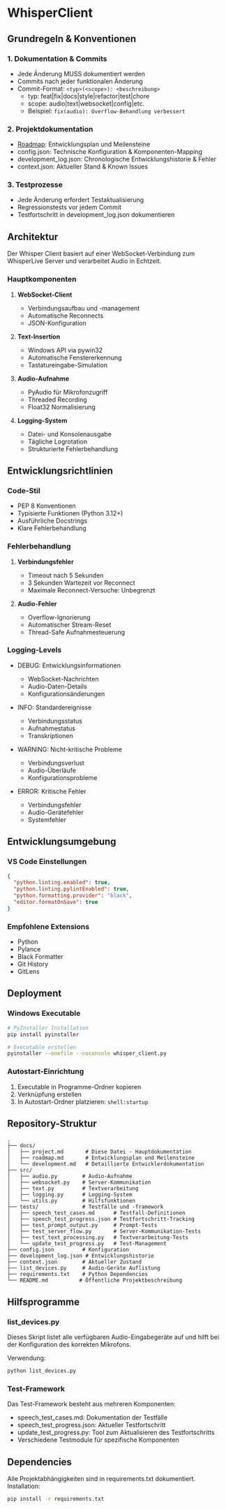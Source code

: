 # WhisperClient

## Grundregeln & Konventionen

### 1. Dokumentation & Commits
- Jede Änderung MUSS dokumentiert werden
- Commits nach jeder funktionalen Änderung
- Commit-Format: `<typ>(<scope>): <beschreibung>`
  * typ: feat|fix|docs|style|refactor|test|chore
  * scope: audio|text|websocket|config|etc.
  * Beispiel: `fix(audio): Overflow-Behandlung verbessert`

### 2. Projektdokumentation
- [Roadmap](roadmap.md): Entwicklungsplan und Meilensteine
- config.json: Technische Konfiguration & Komponenten-Mapping
- development_log.json: Chronologische Entwicklungshistorie & Fehler
- context.json: Aktueller Stand & Known Issues

### 3. Testprozesse
- Jede Änderung erfordert Testaktualisierung
- Regressionstests vor jedem Commit
- Testfortschritt in development_log.json dokumentieren

## Architektur

Der Whisper Client basiert auf einer WebSocket-Verbindung zum WhisperLive Server und verarbeitet Audio in Echtzeit.

### Hauptkomponenten

1. **WebSocket-Client**
   - Verbindungsaufbau und -management
   - Automatische Reconnects
   - JSON-Konfiguration

2. **Text-Insertion**
   - Windows API via pywin32
   - Automatische Fenstererkennung
   - Tastatureingabe-Simulation

3. **Audio-Aufnahme**
   - PyAudio für Mikrofonzugriff
   - Threaded Recording
   - Float32 Normalisierung

4. **Logging-System**
   - Datei- und Konsolenausgabe
   - Tägliche Logrotation
   - Strukturierte Fehlerbehandlung

## Entwicklungsrichtlinien

### Code-Stil
- PEP 8 Konventionen
- Typisierte Funktionen (Python 3.12+)
- Ausführliche Docstrings
- Klare Fehlerbehandlung

### Fehlerbehandlung
1. **Verbindungsfehler**
   - Timeout nach 5 Sekunden
   - 3 Sekunden Wartezeit vor Reconnect
   - Maximale Reconnect-Versuche: Unbegrenzt

2. **Audio-Fehler**
   - Overflow-Ignorierung
   - Automatischer Stream-Reset
   - Thread-Safe Aufnahmesteuerung

### Logging-Levels
- DEBUG: Entwicklungsinformationen
  * WebSocket-Nachrichten
  * Audio-Daten-Details
  * Konfigurationsänderungen

- INFO: Standardereignisse
  * Verbindungsstatus
  * Aufnahmestatus
  * Transkriptionen

- WARNING: Nicht-kritische Probleme
  * Verbindungsverlust
  * Audio-Überläufe
  * Konfigurationsprobleme

- ERROR: Kritische Fehler
  * Verbindungsfehler
  * Audio-Gerätefehler
  * Systemfehler

## Entwicklungsumgebung

### VS Code Einstellungen
```json
{
  "python.linting.enabled": true,
  "python.linting.pylintEnabled": true,
  "python.formatting.provider": "black",
  "editor.formatOnSave": true
}
```

### Empfohlene Extensions
- Python
- Pylance
- Black Formatter
- Git History
- GitLens

## Deployment

### Windows Executable
```bash
# PyInstaller Installation
pip install pyinstaller

# Executable erstellen
pyinstaller --onefile --noconsole whisper_client.py
```

### Autostart-Einrichtung
1. Executable in Programme-Ordner kopieren
2. Verknüpfung erstellen
3. In Autostart-Ordner platzieren: `shell:startup`

## Repository-Struktur
```
.
├── docs/
│   ├── project.md       # Diese Datei - Hauptdokumentation
│   ├── roadmap.md       # Entwicklungsplan und Meilensteine
│   └── development.md   # Detaillierte Entwicklerdokumentation
├── src/
│   ├── audio.py        # Audio-Aufnahme
│   ├── websocket.py    # Server-Kommunikation
│   ├── text.py         # Textverarbeitung
│   ├── logging.py      # Logging-System
│   └── utils.py        # Hilfsfunktionen
├── tests/              # Testfälle und -framework
│   ├── speech_test_cases.md      # Testfall-Definitionen
│   ├── speech_test_progress.json # Testfortschritt-Tracking
│   ├── test_prompt_output.py     # Prompt-Tests
│   ├── test_server_flow.py       # Server-Kommunikation-Tests
│   ├── test_text_processing.py   # Textverarbeitung-Tests
│   └── update_test_progress.py   # Test-Management
├── config.json         # Konfiguration
├── development_log.json # Entwicklungshistorie
├── context.json        # Aktueller Zustand
├── list_devices.py     # Audio-Geräte Auflistung
├── requirements.txt    # Python Dependencies
└── README.md          # Öffentliche Projektbeschreibung
```

## Hilfsprogramme

### list_devices.py
Dieses Skript listet alle verfügbaren Audio-Eingabegeräte auf und hilft bei der Konfiguration des korrekten Mikrofons.

Verwendung:
```bash
python list_devices.py
```

### Test-Framework
Das Test-Framework besteht aus mehreren Komponenten:
- speech_test_cases.md: Dokumentation der Testfälle
- speech_test_progress.json: Aktueller Testfortschritt
- update_test_progress.py: Tool zum Aktualisieren des Testfortschritts
- Verschiedene Testmodule für spezifische Komponenten

## Dependencies
Alle Projektabhängigkeiten sind in requirements.txt dokumentiert. Installation:
```bash
pip install -r requirements.txt
